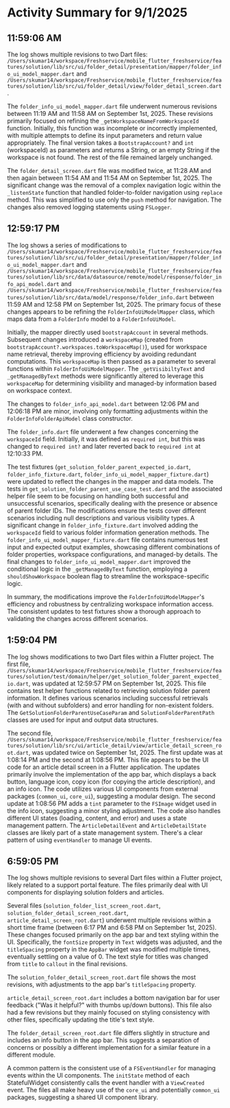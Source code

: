 # Activity Summary for 9/1/2025

## 11:59:06 AM
The log shows multiple revisions to two Dart files: `/Users/skumar14/workspace/Freshservice/mobile_flutter_freshservice/features/solution/lib/src/ui/folder_detail/presentation/mapper/folder_info_ui_model_mapper.dart` and `/Users/skumar14/workspace/Freshservice/mobile_flutter_freshservice/features/solution/lib/src/ui/folder_detail/view/folder_detail_screen.dart`.

The `folder_info_ui_model_mapper.dart` file underwent numerous revisions between 11:19 AM and 11:58 AM on September 1st, 2025.  These revisions primarily focused on refining the  `_getWorkspaceNameFromWorkspaceId` function. Initially, this function was incomplete or incorrectly implemented, with multiple attempts to define its input parameters and return value appropriately. The final version takes a `BootstrapAccount?` and `int` (workspaceId) as parameters and returns a String, or an empty String if the workspace is not found.  The rest of the file remained largely unchanged.

The `folder_detail_screen.dart` file was modified twice, at 11:28 AM and then again between 11:54 AM and 11:54 AM on September 1st, 2025. The  significant change was the removal of a complex navigation logic within the `_listenState` function  that handled folder-to-folder navigation using `replace` method.  This was simplified to use only the `push` method for navigation.  The changes also removed logging statements using `FSLogger`.


## 12:59:17 PM
The log shows a series of modifications to `/Users/skumar14/workspace/Freshservice/mobile_flutter_freshservice/features/solution/lib/src/ui/folder_detail/presentation/mapper/folder_info_ui_model_mapper.dart` and `/Users/skumar14/workspace/Freshservice/mobile_flutter_freshservice/features/solution/lib/src/data/datasource/remote/model/response/folder_info_api_model.dart` and `/Users/skumar14/workspace/Freshservice/mobile_flutter_freshservice/features/solution/lib/src/data/model/response/folder_info.dart` between 11:59 AM and 12:58 PM on September 1st, 2025.  The primary focus of these changes appears to be refining the `FolderInfoUiModelMapper` class, which maps data from a `FolderInfo` model to a `FolderInfoUiModel`.

Initially, the mapper directly used `bootstrapAccount` in several methods.  Subsequent changes introduced a `workspaceMap` (created from `bootstrapAccount?.workspaces.toWorkspaceMap()`), used for workspace name retrieval, thereby improving efficiency by avoiding redundant computations. This `workspaceMap` is then passed as a parameter to several functions within `FolderInfoUiModelMapper`.  The `_getVisibiltyText` and `_getManagedByText` methods were significantly altered to leverage this `workspaceMap` for determining visibility and managed-by information based on workspace context.

The changes to `folder_info_api_model.dart`  between 12:06 PM and 12:06:18 PM are minor, involving only formatting adjustments within the `FolderInfoFolderApiModel` class constructor.

The `folder_info.dart` file underwent a few changes concerning the `workspaceId` field. Initially, it was defined as `required int`, but this was changed to `required int?` and later reverted back to `required int` at 12:10:33 PM.

The test fixtures (`get_solution_folder_parent_expected_io.dart`, `folder_info_fixture.dart`, `folder_info_ui_model_mapper_fixture.dart`) were updated to reflect the changes in the mapper and data models.  The tests in `get_solution_folder_parent_use_case_test.dart` and the associated helper file seem to be focusing on handling both successful and unsuccessful scenarios, specifically dealing with the presence or absence of parent folder IDs.  The modifications ensure the tests cover different scenarios including null descriptions and various visibility types.  A significant change in `folder_info_fixture.dart` involved adding the `workspaceId` field to various folder information generation methods.  The `folder_info_ui_model_mapper_fixture.dart` file contains numerous test input and expected output examples, showcasing different combinations of folder properties, workspace configurations, and managed-by details.  The final changes to `folder_info_ui_model_mapper.dart` improved the conditional logic in the `_getManagedByText` function, employing a `shouldShowWorkspace` boolean flag to streamline the workspace-specific logic.

In summary, the modifications improve the `FolderInfoUiModelMapper`'s efficiency and robustness by centralizing workspace information access. The consistent updates to test fixtures show a thorough approach to validating the changes across different scenarios.


## 1:59:04 PM
The log shows modifications to two Dart files within a Flutter project.  The first file, `/Users/skumar14/workspace/Freshservice/mobile_flutter_freshservice/features/solution/test/domain/helper/get_solution_folder_parent_expected_io.dart`, was updated at 12:59:57 PM on September 1st, 2025. This file contains test helper functions related to retrieving solution folder parent information.  It defines various scenarios including successful retrievals (with and without subfolders) and error handling for non-existent folders.  The `GetSolutionFolderParentUseCaseParam` and `SolutionFolderParentPath` classes are used for input and output data structures.


The second file, `/Users/skumar14/workspace/Freshservice/mobile_flutter_freshservice/features/solution/lib/src/ui/article_detail/view/article_detail_screen_root.dart`, was updated twice on September 1st, 2025. The first update was at 1:08:14 PM and the second at 1:08:56 PM.  This file appears to be the UI code for an article detail screen in a Flutter application. The updates primarily involve the implementation of the app bar, which displays a back button, language icon, copy icon (for copying the article description), and an info icon.  The code utilizes various UI components from external packages (`common_ui`, `core_ui`), suggesting a modular design.  The second update at 1:08:56 PM adds a `tint` parameter to the `FSImage` widget used in the info icon, suggesting a minor styling adjustment.  The code also handles different UI states (loading, content, and error) and uses a state management pattern.  The `ArticleDetailEvent` and `ArticleDetailState` classes are likely part of a state management system.  There's a clear pattern of using `eventHandler` to manage UI events.


## 6:59:05 PM
The log shows multiple revisions to several Dart files within a Flutter project, likely related to a support portal feature.  The files primarily deal with UI components for displaying solution folders and articles.

Several files (`solution_folder_list_screen_root.dart`, `solution_folder_detail_screen_root.dart`, `article_detail_screen_root.dart`) underwent multiple revisions within a short time frame (between 6:17 PM and 6:58 PM on September 1st, 2025). These changes focused primarily on the app bar and text styling within the UI.  Specifically, the `fontSize` property in `Text` widgets was adjusted, and the `titleSpacing` property in the `AppBar` widget was modified multiple times, eventually settling on a value of 0.  The text style for titles was changed from `title` to `callout` in the final revisions.

The `solution_folder_detail_screen_root.dart` file shows the most revisions, with adjustments to the app bar's `titleSpacing` property.

`article_detail_screen_root.dart` includes a bottom navigation bar for user feedback ("Was it helpful?" with thumbs up/down buttons).  This file also had a few revisions but they mainly focused on styling consistency with other files, specifically updating the title's text style.

The `folder_detail_screen_root.dart` file differs slightly in structure and includes an info button in the app bar.  This suggests a separation of concerns or possibly a different implementation for a similar feature in a different module.

A common pattern is the consistent use of a `FSEventHandler` for managing events within the UI components.  The `initState` method of each StatefulWidget consistently calls the event handler with a `ViewCreated` event. The files all make heavy use of the `core_ui` and potentially `common_ui` packages, suggesting a shared UI component library.
